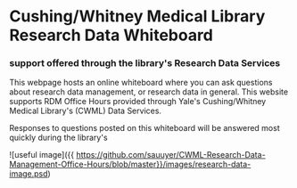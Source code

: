 # Cushing/Whitney Medical Library Research Data Whiteboard
### support offered through the library's Research Data Services

This webpage hosts an online whiteboard where you can ask questions about research data management, or research data in general. This website supports RDM Office Hours provided through Yale's Cushing/Whitney Medical Library's (CWML) Data Services. 

Responses to questions posted on this whiteboard will be answered most quickly during the library's

![useful image]({{ https://github.com/sauuyer/CWML-Research-Data-Management-Office-Hours/blob/master}}/images/research-data-image.psd)
